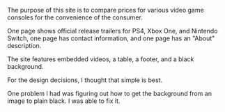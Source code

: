 The purpose of this site is to compare prices for various video game consoles for the convenience of the consumer.

One page shows official release trailers for PS4, Xbox One, and Nintendo Switch, one page has contact information, and one page has an "About" description.

The site features embedded videos, a table, a footer, and a black background.

For the design decisions, I thought that simple is best.

One problem I had was figuring out how to get the background from an image to plain black. I was able to fix it.
